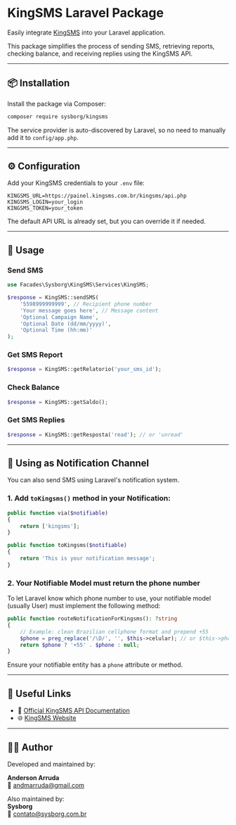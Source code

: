 # KingSMS Laravel Package

Easily integrate [KingSMS](https://www.kingsms.com.br/) into your Laravel application.

This package simplifies the process of sending SMS, retrieving reports, checking balance, and receiving replies using the KingSMS API.

---

## 📦 Installation

Install the package via Composer:

```bash
composer require sysborg/kingsms
```

The service provider is auto-discovered by Laravel, so no need to manually add it to `config/app.php`.

---

## ⚙️ Configuration

Add your KingSMS credentials to your `.env` file:

```env
KINGSMS_URL=https://painel.kingsms.com.br/kingsms/api.php
KINGSMS_LOGIN=your_login
KINGSMS_TOKEN=your_token
```

The default API URL is already set, but you can override it if needed.

---

## 🚀 Usage

### Send SMS

```php
use Facades\Sysborg\KingSMS\Services\KingSMS;

$response = KingSMS::sendSMS(
    '5598999999999', // Recipient phone number
    'Your message goes here', // Message content
    'Optional Campaign Name',
    'Optional Date (dd/mm/yyyy)',
    'Optional Time (hh:mm)'
);
```

### Get SMS Report

```php
$response = KingSMS::getRelatorio('your_sms_id');
```

### Check Balance

```php
$response = KingSMS::getSaldo();
```

### Get SMS Replies

```php
$response = KingSMS::getResposta('read'); // or 'unread'
```

---

## 🔔 Using as Notification Channel

You can also send SMS using Laravel's notification system.

### 1. Add `toKingsms()` method in your Notification:

```php
public function via($notifiable)
{
    return ['kingsms'];
}

public function toKingsms($notifiable)
{
    return 'This is your notification message';
}
```

### 2. Your Notifiable Model must return the phone number

To let Laravel know which phone number to use, your notifiable model (usually User) must implement the following method:

```php
public function routeNotificationForKingsms(): ?string
{
    // Example: clean Brazilian cellphone format and prepend +55
    $phone = preg_replace('/\D/', '', $this->celular); // or $this->phone
    return $phone ? '+55' . $phone : null;
}
```

Ensure your notifiable entity has a `phone` attribute or method.

---

## 🔗 Useful Links

- 📘 [Official KingSMS API Documentation](https://kingsms.docs.apiary.io/#)
- 🌐 [KingSMS Website](https://www.kingsms.com.br/)

---

## 👨‍💻 Author

Developed and maintained by:

**Anderson Arruda**  
📧 [andmarruda@gmail.com](mailto:andmarruda@gmail.com)

Also maintained by:  
**Sysborg**  
📧 [contato@sysborg.com.br](mailto:contato@sysborg.com.br)
